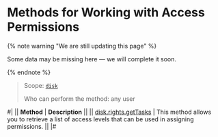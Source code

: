 # Methods for Working with Access Permissions

{% note warning "We are still updating this page" %}

Some data may be missing here — we will complete it soon.

{% endnote %}

> Scope: [`disk`](../../scopes/permissions.md)
>
> Who can perform the method: any user

#|
|| **Method** | **Description** ||
|| [disk.rights.getTasks](./disk-rights-get-tasks.md) | This method allows you to retrieve a list of access levels that can be used in assigning permissions. ||
|#